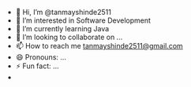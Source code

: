 - 👋 Hi, I’m @tanmayshinde2511
- 👀 I’m interested in Software Development
- 🌱 I’m currently learning Java
- 💞️ I’m looking to collaborate on ...
- 📫 How to reach me tanmayshinde2511@gmail.com
- 😄 Pronouns: ...
- ⚡ Fun fact: ...
- 

<!---
tanmayshinde2511/tanmayshinde2511 is a ✨ special ✨ repository because its `README.md` (this file) appears on your GitHub profile.
You can click the Preview link to take a look at your changes.
--->
